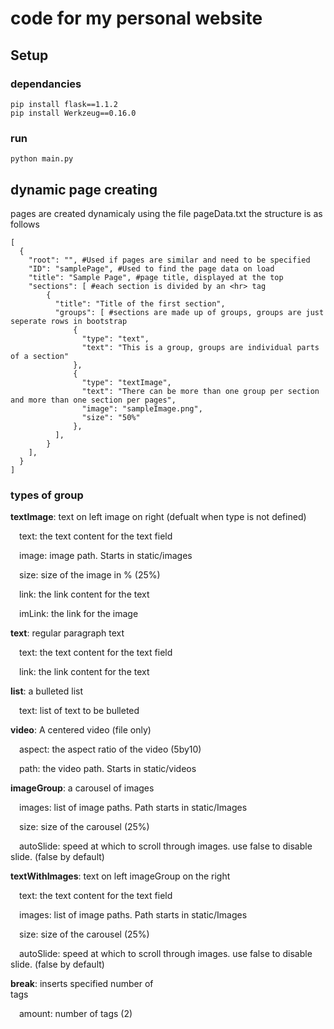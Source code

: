 # code for my personal website

## Setup
### dependancies
```
pip install flask==1.1.2
pip install Werkzeug==0.16.0
```

### run
```
python main.py
```

## dynamic page creating

pages are created dynamicaly using the file pageData.txt the structure is as follows
```
[
  {
    "root": "", #Used if pages are similar and need to be specified
    "ID": "samplePage", #Used to find the page data on load
    "title": "Sample Page", #page title, displayed at the top
    "sections": [ #each section is divided by an <hr> tag
        {
          "title": "Title of the first section",
          "groups": [ #sections are made up of groups, groups are just seperate rows in bootstrap
              {
                "type": "text",
                "text": "This is a group, groups are individual parts of a section"
              },
              {
                "type": "textImage",
                "text": "There can be more than one group per section and more than one section per pages",
                "image": "sampleImage.png",
                "size": "50%"
              },
          ],
        }
    ],
  }
]
```

### types of group
**textImage**: text on left image on right (defualt when type is not defined)

  &emsp;text: the text content for the text field

  &emsp;image: image path. Starts in static/images

  &emsp;size: size of the image in % (25%)
  
  &emsp;link: the link content for the text

  &emsp;imLink: the link for the image


**text**: regular paragraph text

  &emsp;text: the text content for the text field

  &emsp;link: the link content for the text


**list**: a bulleted list

  &emsp;text: list of text to be bulleted


**video**: A centered video (file only)

  &emsp;aspect: the aspect ratio of the video (5by10)

  &emsp;path: the video path. Starts in static/videos


**imageGroup**: a carousel of images

  &emsp;images: list of image paths. Path starts in static/Images

  &emsp;size: size of the carousel (25%)

  &emsp;autoSlide: speed at which to scroll through images. use false to disable slide. (false by default)


**textWithImages**: text on left imageGroup on the right

  &emsp;text: the text content for the text field

  &emsp;images: list of image paths. Path starts in static/Images

  &emsp;size: size of the carousel (25%)

  &emsp;autoSlide: speed at which to scroll through images. use false to disable slide. (false by default)


**break**: inserts specified number of <br> tags

  &emsp;amount: number of tags (2)
